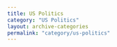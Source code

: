 ```yaml
---
title: US Politics
category: "US Politics"
layout: archive-categories
permalink: "category/us-politics"
---
```

